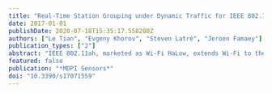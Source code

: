 ```yaml
---
title: "Real-Time Station Grouping under Dynamic Traffic for IEEE 802.11ah"
date: 2017-01-01
publishDate: 2020-07-18T15:35:17.558280Z
authors: ["Le Tian", "Evgeny Khorov", "Steven Latré", "Jeroen Famaey"]
publication_types: ["2"]
abstract: "IEEE 802.11ah, marketed as Wi-Fi HaLow, extends Wi-Fi to the sub-1 GHz spectrum. Through a number of physical layer (PHY) and media access control (MAC) optimizations, it aims to bring greatly increased range, energy-efficiency, and scalability. This makes 802.11ah the perfect candidate for providing connectivity to Internet of Things (IoT) devices. One of these new features, referred to as the Restricted Access Window (RAW), focuses on improving scalability in highly dense deployments. RAW divides stations into groups and reduces contention and collisions by only allowing channel access to one group at a time. However, the standard does not dictate how to determine the optimal RAW grouping parameters. The optimal parameters depend on the current network conditions, and it has been shown that incorrect configuration severely impacts throughput, latency and energy efficiency. In this paper, we propose a traffic-adaptive RAW optimization algorithm (TAROA) to adapt the RAW parameters in real time based on the current traffic conditions, optimized for sensor networks in which each sensor transmits packets with a certain (predictable) frequency and may change the transmission frequency over time. The TAROA algorithm is executed at each target beacon transmission time (TBTT), and it first estimates the packet transmission interval of each station only based on packet transmission information obtained by access point (AP) during the last beacon interval. Then, TAROA determines the RAW parameters and assigns stations to RAW slots based on this estimated transmission frequency. The simulation results show that, compared to enhanced distributed channel access/distributed coordination function (EDCA/DCF), the TAROA algorithm can highly improve the performance of IEEE 802.11ah dense networks in terms of throughput, especially when hidden nodes exist, although it does not always achieve better latency performance. This paper contributes with a practical approach to optimizing RAW grouping under dynamic traffic in real time, which is a major leap towards applying RAW mechanism in real-life IoT networks"
featured: false
publication: "*MDPI Sensors*"
doi: "10.3390/s17071559"
---
```


